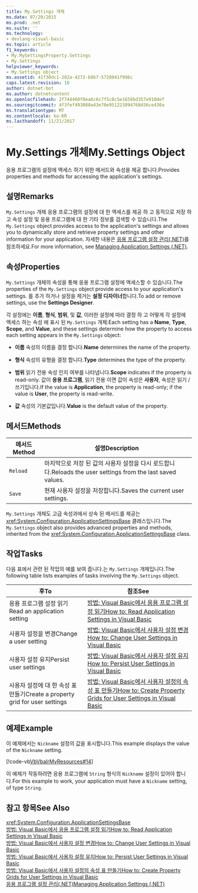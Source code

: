 ```yaml
---
title: My.Settings 개체
ms.date: 07/20/2015
ms.prod: .net
ms.suite: ''
ms.technology:
- devlang-visual-basic
ms.topic: article
f1_keywords:
- My.MySettingsProperty.Settings
- My.Settings
helpviewer_keywords:
- My.Settings object
ms.assetid: 41f30dc1-202a-4273-b9b7-5728941f996c
caps.latest.revision: 16
author: dotnet-bot
ms.author: dotnetcontent
ms.openlocfilehash: 2f744460f8ea6c6c7f5c8c5e1658bd357e910def
ms.sourcegitcommit: 4f3fef493080a43e70e951223894768d36ce430a
ms.translationtype: MT
ms.contentlocale: ko-KR
ms.lasthandoff: 11/21/2017
---
```

# <a name="mysettings-object"></a><span data-ttu-id="92b5e-102">My.Settings 개체</span><span class="sxs-lookup"><span data-stu-id="92b5e-102">My.Settings Object</span></span>
<span data-ttu-id="92b5e-103">응용 프로그램의 설정에 액세스 하기 위한 메서드와 속성을 제공 합니다.</span><span class="sxs-lookup"><span data-stu-id="92b5e-103">Provides properties and methods for accessing the application's settings.</span></span>  
  
## <a name="remarks"></a><span data-ttu-id="92b5e-104">설명</span><span class="sxs-lookup"><span data-stu-id="92b5e-104">Remarks</span></span>  
 <span data-ttu-id="92b5e-105">`My.Settings` 개체 응용 프로그램의 설정에 대 한 액세스를 제공 하 고 동적으로 저장 하 고 속성 설정 및 응용 프로그램에 대 한 기타 정보를 검색할 수 있습니다.</span><span class="sxs-lookup"><span data-stu-id="92b5e-105">The `My.Settings` object provides access to the application's settings and allows you to dynamically store and retrieve property settings and other information for your application.</span></span> <span data-ttu-id="92b5e-106">자세한 내용은 [응용 프로그램 설정 관리(.NET)](/visualstudio/ide/managing-application-settings-dotnet)를 참조하세요.</span><span class="sxs-lookup"><span data-stu-id="92b5e-106">For more information, see [Managing Application Settings (.NET)](/visualstudio/ide/managing-application-settings-dotnet).</span></span>  
  
## <a name="properties"></a><span data-ttu-id="92b5e-107">속성</span><span class="sxs-lookup"><span data-stu-id="92b5e-107">Properties</span></span>  
 <span data-ttu-id="92b5e-108">`My.Settings` 개체의 속성을 통해 응용 프로그램 설정에 액세스할 수 있습니다.</span><span class="sxs-lookup"><span data-stu-id="92b5e-108">The properties of the `My.Settings` object provide access to your application's settings.</span></span> <span data-ttu-id="92b5e-109">를 추가 하거나 설정을 제거는 **설정 디자이너**합니다.</span><span class="sxs-lookup"><span data-stu-id="92b5e-109">To add or remove settings, use the **Settings Designer**.</span></span>  
  
 <span data-ttu-id="92b5e-110">각 설정에는 **이름**, **형식**, **범위**, 및 **값**, 이러한 설정에 따라 결정 하 고 어떻게 각 설정에 액세스 하는 속성 에 표시 된 `My.Settings` 개체:</span><span class="sxs-lookup"><span data-stu-id="92b5e-110">Each setting has a **Name**, **Type**, **Scope**, and **Value**, and these settings determine how the property to access each setting appears in the `My.Settings` object:</span></span>  
  
-   <span data-ttu-id="92b5e-111">**이름** 속성의 이름을 결정 합니다.</span><span class="sxs-lookup"><span data-stu-id="92b5e-111">**Name** determines the name of the property.</span></span>  
  
-   <span data-ttu-id="92b5e-112">**형식** 속성의 유형을 결정 합니다.</span><span class="sxs-lookup"><span data-stu-id="92b5e-112">**Type** determines the type of the property.</span></span>  
  
-   <span data-ttu-id="92b5e-113">**범위** 읽기 전용 속성 인지 여부를 나타냅니다.</span><span class="sxs-lookup"><span data-stu-id="92b5e-113">**Scope** indicates if the property is read-only.</span></span> <span data-ttu-id="92b5e-114">값이 **응용 프로그램**, 읽기 전용 이면 값이 속성은 **사용자**, 속성은 읽기 / 쓰기입니다.</span><span class="sxs-lookup"><span data-stu-id="92b5e-114">If the value is **Application**, the property is read-only; if the value is **User**, the property is read-write.</span></span>  
  
-   <span data-ttu-id="92b5e-115">**값** 속성의 기본값입니다.</span><span class="sxs-lookup"><span data-stu-id="92b5e-115">**Value** is the default value of the property.</span></span>  
  
## <a name="methods"></a><span data-ttu-id="92b5e-116">메서드</span><span class="sxs-lookup"><span data-stu-id="92b5e-116">Methods</span></span>  
  
|<span data-ttu-id="92b5e-117">메서드</span><span class="sxs-lookup"><span data-stu-id="92b5e-117">Method</span></span>|<span data-ttu-id="92b5e-118">설명</span><span class="sxs-lookup"><span data-stu-id="92b5e-118">Description</span></span>|  
|---|---|  
|`Reload`|<span data-ttu-id="92b5e-119">마지막으로 저장 된 값의 사용자 설정을 다시 로드합니다.</span><span class="sxs-lookup"><span data-stu-id="92b5e-119">Reloads the user settings from the last saved values.</span></span>|  
|`Save`|<span data-ttu-id="92b5e-120">현재 사용자 설정을 저장합니다.</span><span class="sxs-lookup"><span data-stu-id="92b5e-120">Saves the current user settings.</span></span>|  
  
 <span data-ttu-id="92b5e-121">`My.Settings` 개체도 고급 속성과에서 상속 된 메서드를 제공는 <xref:System.Configuration.ApplicationSettingsBase> 클래스입니다.</span><span class="sxs-lookup"><span data-stu-id="92b5e-121">The `My.Settings` object also provides advanced properties and methods, inherited from the <xref:System.Configuration.ApplicationSettingsBase> class.</span></span>  
  
## <a name="tasks"></a><span data-ttu-id="92b5e-122">작업</span><span class="sxs-lookup"><span data-stu-id="92b5e-122">Tasks</span></span>  
 <span data-ttu-id="92b5e-123">다음 표에서 관련 된 작업의 예를 보여 줍니다.는 `My.Settings` 개체입니다.</span><span class="sxs-lookup"><span data-stu-id="92b5e-123">The following table lists examples of tasks involving the `My.Settings` object.</span></span>  
  
|<span data-ttu-id="92b5e-124">후</span><span class="sxs-lookup"><span data-stu-id="92b5e-124">To</span></span>|<span data-ttu-id="92b5e-125">참조</span><span class="sxs-lookup"><span data-stu-id="92b5e-125">See</span></span>|  
|---|---|  
|<span data-ttu-id="92b5e-126">응용 프로그램 설정 읽기</span><span class="sxs-lookup"><span data-stu-id="92b5e-126">Read an application setting</span></span>|[<span data-ttu-id="92b5e-127">방법: Visual Basic에서 응용 프로그램 설정 읽기</span><span class="sxs-lookup"><span data-stu-id="92b5e-127">How to: Read Application Settings in Visual Basic</span></span>](../../../visual-basic/developing-apps/programming/app-settings/how-to-read-application-settings.md)|  
|<span data-ttu-id="92b5e-128">사용자 설정을 변경</span><span class="sxs-lookup"><span data-stu-id="92b5e-128">Change a user setting</span></span>|[<span data-ttu-id="92b5e-129">방법: Visual Basic에서 사용자 설정 변경</span><span class="sxs-lookup"><span data-stu-id="92b5e-129">How to: Change User Settings in Visual Basic</span></span>](../../../visual-basic/developing-apps/programming/app-settings/how-to-change-user-settings.md)|  
|<span data-ttu-id="92b5e-130">사용자 설정 유지</span><span class="sxs-lookup"><span data-stu-id="92b5e-130">Persist user settings</span></span>|[<span data-ttu-id="92b5e-131">방법: Visual Basic에서 사용자 설정 유지</span><span class="sxs-lookup"><span data-stu-id="92b5e-131">How to: Persist User Settings in Visual Basic</span></span>](../../../visual-basic/developing-apps/programming/app-settings/how-to-persist-user-settings.md)|  
|<span data-ttu-id="92b5e-132">사용자 설정에 대 한 속성 표 만들기</span><span class="sxs-lookup"><span data-stu-id="92b5e-132">Create a property grid for user settings</span></span>|[<span data-ttu-id="92b5e-133">방법: Visual Basic에서 사용자 설정의 속성 표 만들기</span><span class="sxs-lookup"><span data-stu-id="92b5e-133">How to: Create Property Grids for User Settings in Visual Basic</span></span>](../../../visual-basic/developing-apps/programming/app-settings/how-to-create-property-grids-for-user-settings.md)|  
  
## <a name="example"></a><span data-ttu-id="92b5e-134">예제</span><span class="sxs-lookup"><span data-stu-id="92b5e-134">Example</span></span>  
 <span data-ttu-id="92b5e-135">이 예제에서는 `Nickname` 설정의 값을 표시합니다.</span><span class="sxs-lookup"><span data-stu-id="92b5e-135">This example displays the value of the `Nickname` setting.</span></span>  
  
 [!code-vb[VbVbalrMyResources#14](../../../visual-basic/developing-apps/programming/app-settings/codesnippet/VisualBasic/my-settings-object_1.vb)]  
  
 <span data-ttu-id="92b5e-136">이 예제가 작동하려면 응용 프로그램에 `String` 형식의 `Nickname` 설정이 있어야 합니다.</span><span class="sxs-lookup"><span data-stu-id="92b5e-136">For this example to work, your application must have a `Nickname` setting, of type `String`.</span></span>  
  
## <a name="see-also"></a><span data-ttu-id="92b5e-137">참고 항목</span><span class="sxs-lookup"><span data-stu-id="92b5e-137">See Also</span></span>  
 <xref:System.Configuration.ApplicationSettingsBase>  
 [<span data-ttu-id="92b5e-138">방법: Visual Basic에서 응용 프로그램 설정 읽기</span><span class="sxs-lookup"><span data-stu-id="92b5e-138">How to: Read Application Settings in Visual Basic</span></span>](../../../visual-basic/developing-apps/programming/app-settings/how-to-read-application-settings.md)  
 [<span data-ttu-id="92b5e-139">방법: Visual Basic에서 사용자 설정 변경</span><span class="sxs-lookup"><span data-stu-id="92b5e-139">How to: Change User Settings in Visual Basic</span></span>](../../../visual-basic/developing-apps/programming/app-settings/how-to-change-user-settings.md)  
 [<span data-ttu-id="92b5e-140">방법: Visual Basic에서 사용자 설정 유지</span><span class="sxs-lookup"><span data-stu-id="92b5e-140">How to: Persist User Settings in Visual Basic</span></span>](../../../visual-basic/developing-apps/programming/app-settings/how-to-persist-user-settings.md)  
 [<span data-ttu-id="92b5e-141">방법: Visual Basic에서 사용자 설정의 속성 표 만들기</span><span class="sxs-lookup"><span data-stu-id="92b5e-141">How to: Create Property Grids for User Settings in Visual Basic</span></span>](../../../visual-basic/developing-apps/programming/app-settings/how-to-create-property-grids-for-user-settings.md)  
 [<span data-ttu-id="92b5e-142">응용 프로그램 설정 관리(.NET)</span><span class="sxs-lookup"><span data-stu-id="92b5e-142">Managing Application Settings (.NET)</span></span>](/visualstudio/ide/managing-application-settings-dotnet)
